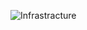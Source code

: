 ![Infrastracture](https://raw.githubusercontent.com/dockersamples/example-voting-app/master/architecture.png)
